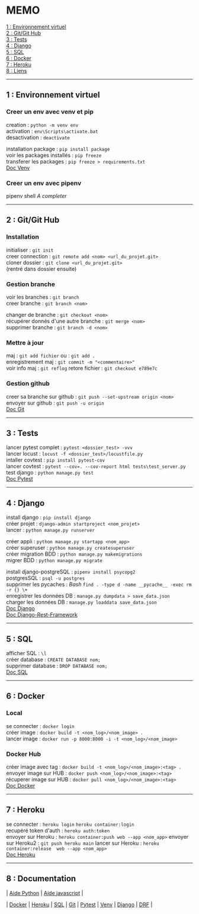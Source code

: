 # MEMO

[1 : Environnement virtuel](#Env)  
[2 : Git/Git Hub](#Git)  
[3 : Tests](#Test)  
[4 : Django](#Django)  
[5 : SQL](#SQL)  
[6 : Docker](#Docker)  
[7 : Heroku](#Heroku)  
[8 : Liens](#Liens)

---
<a name="Env"></a>

## 1 : Environnement virtuel

### Creer un env avec venv et pip

creation : `python -m venv env`  
activation : `env\Scripts\activate.bat`  
desactivation : `deactivate`  
  
installation package : `pip install package`  
voir les packages installés : `pip freeze`  
transferer les packages : `pip freeze > requirements.txt`  
[Doc Venv](https://docs.python.org/fr/3/library/venv.html)

### Creer un env avec pipenv

pipenv shell *A completer*

---
<a name="Git"></a>

## 2 : Git/Git Hub

### Installation
initialiser : `git init`  
creer connection : `git remote add <nom> <url_du_projet.git>`  
cloner dossier : `git clone <url_du_projet.git>`  
(rentré dans dossier ensuite)

### Gestion branche
voir les branches : `git branch`  
creer branche : `git branch <nom>`  

changer de branche : `git checkout <nom>`  
récupérer donnés d'une autre branche : `git merge <nom>`  
supprimer branche : `git branch -d <nom>`

### Mettre à jour
maj : `git add fichier` ou : `git add .`  
enregistrement maj : `git commit -m "<commentaire>"`  
voir info maj : `git reflog` 
retore fichier : `git checkout e789e7c`

### Gestion github
creer sa branche sur github : `git push --set-upstream origin <nom>`  
envoyer sur github : `git push -u origin`  
[Doc Git](https://git-scm.com/docs)

---
<a name="Test"></a>

## 3 : Tests

lancer pytest complet : `pytest <dossier_test> -vvv`  
lancer locust : `locust -f <dossier_test>/locustfile.py`  
intaller covtest : `pip install pytest-cov`  
lancer covtest : `pytest --cov=. --cov-report html tests\test_server.py`    
test django : `python manage.py test`  
[Doc Pytest](https://docs.pytest.org/en/6.2.x/contents.html)

---
<a name="Django"></a>

## 4 : Django

install django : `pip install django`  
créer projet : `django-admin startproject <nom_projet>`  
lancer : `python manage.py runserver`

créer appli : `python manage.py startapp <nom_app>`  
créer superuser : `python manage.py createsuperuser`  
créer migration BDD : `python manage.py makemigrations`   
migrer BDD : `python manage.py migrate`

install django-postgreSQL : `pipenv install psycopg2`   
postgresSQL : `psql -u postgres`  
supprimer les pycaches : *Bash* `find . -type d -name __pycache__ -exec rm -r {} \+`  
enregistrer les données DB : `manage.py dumpdata > save_data.json`  
charger les données DB : `manage.py loaddata save_data.json`  
[Doc Django](https://docs.djangoproject.com/fr/3.1/)  
[Doc Django-Rest-Framework](https://www.django-rest-framework.org/)  

---
<a name="SQL"></a>

## 5 : SQL

afficher SQL : `\l`  
créer database : `CREATE DATABASE nom;`  
supprimer database : `DROP DATABASE nom;`  
[Doc SQL](https://sql.sh/)

---
<a name="Docker"></a>

## 6 : Docker
### Local

se connecter : `docker login`  
créer image : `docker build -t <nom_log>/<nom_image> .`  
lancer image : `docker run -p 8000:8000 -i -t <nom_log>/<nom_image>`  

### Docker Hub
créer image avec tag : `docker build -t <nom_log>/<nom_image>:<tag> .`  
envoyer image sur HUB : `docker push <nom_log>/<nom_image>:<tag>`  
récuperer image sur HUB : `docker pull <nom_log>/<nom_image>:<tag>`  
[Doc Docker](https://docs.docker.com/)

---
<a name="Heroku"></a>

## 7 : Heroku

se connecter : `heroku login` `heroku container:login`  
recupéré token d'auth : `heroku auth:token`  
envoyer sur Heroku : `heroku container:push web --app <nom_app>` 
envoyer sur Heroku2 : `git push heroku main`
lancer sur Heroku : `heroku container:release  web --app <nom_app>`  
[Doc Heroku](https://devcenter.heroku.com/categories/reference#command-line)

---
<a name="Liens"></a>

## 8 : Documentation

 | [Aide Python](https://docs.python.org/fr/3/) | 
[Aide javascript](https://javascript.info/) | 

 | [Docker](https://docs.docker.com/) | 
[Heroku](https://devcenter.heroku.com/categories/reference#command-line) | 
[SQL](https://sql.sh/) | 
[Git](https://git-scm.com/docs) | 
[Pytest](https://docs.pytest.org/en/6.2.x/contents.html) | 
[Venv](https://docs.python.org/fr/3/library/venv.html) | 
[Django](https://docs.djangoproject.com/fr/3.1/) | 
[DRF](https://www.django-rest-framework.org/) | 



